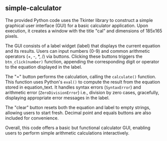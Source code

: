## simple-calculator

The provided Python code uses the Tkinter library to construct a simple graphical user interface (GUI) for a basic calculator application. Upon execution, it creates a window with the title "cal" and dimensions of 185x165 pixels.

The GUI consists of a label widget (label) that displays the current equation and its results. Users can input numbers (0-9) and common arithmetic operators (+, -, *, /) via buttons. Clicking these buttons triggers the `btn_click(number)` function, appending the corresponding digit or operator to the equation displayed in the label.

The "=" button performs the calculation, calling the `calculate()` function. This function uses Python's `eval()` to compute the result from the equation stored in equation_text. It handles syntax errors (`SyntaxError`) and arithmetic error (`ZeroDivisionError`) i.e., division by zero cases, gracefully, displaying appropriate error messages in the label.

The "clear" button resets both the equation and label to empty strings, allowing users to start fresh. Decimal point and equals buttons are also included for convenience.

Overall, this code offers a basic but functional calculator GUI, enabling users to perform simple arithmetic calculations interactively.
